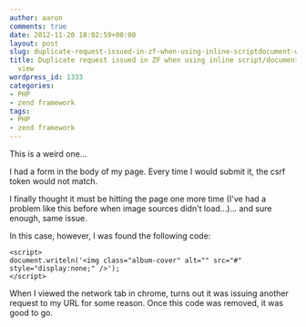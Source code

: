 ```yaml
---
author: aaron
comments: true
date: 2012-11-20 18:02:59+00:00
layout: post
slug: duplicate-request-issued-in-zf-when-using-inline-scriptdocument-writeln-in-view
title: Duplicate request issued in ZF when using inline script/document.writeln in
  view
wordpress_id: 1333
categories:
- PHP
- zend framework
tags:
- PHP
- zend framework
---
```


This is a weird one...

I had a form in the body of my page.  Every time I would submit it, the csrf token would not match.  

I finally thought it must be hitting the page one more time (I've had a problem like this before when image sources didn't load...)... and sure enough, same issue.

In this case, however, I was found the following code:

    
    
    <script>
    document.writeln('<img class="album-cover" alt="" src="#" style="display:none;" />');
    </script>
    



When I viewed the network tab in chrome, turns out it was issuing another request to my URL for some reason.  Once this code was removed, it was good to go.
